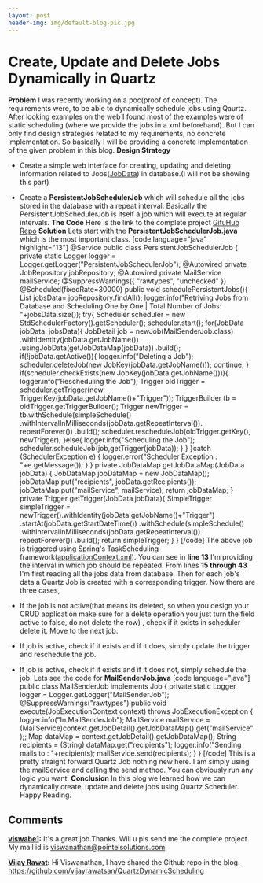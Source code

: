 ```yaml
---
layout: post
header-img: img/default-blog-pic.jpg
---
```


# Create, Update and Delete Jobs Dynamically in Quartz

**Problem** I was recently working on a poc(proof of concept). The requirements were, to be able to dynamically schedule jobs using Qaurtz. After looking examples on the web I found most of the examples were of static scheduling (where we provide the jobs in a xml beforehand). But I can only find design strategies related to my requirements, no concrete implementation. So basically I will be providing a concrete implementation of the given problem in this blog.  **Design Strategy**

  * Create a simple web interface for creating, updating and deleting information related to Jobs([JobData](https://github.com/vijayrawatsan/QuartzDynamicScheduling/blob/master/src/main/java/in/xebia/domain/JobData.java)) in database.(I will not be showing this part)
  * Create a **PersistentJobSchedulerJob** which will schedule all the jobs stored in the database with a repeat interval. Basically the PersistentJobSchedulerJob is itself a job which will execute at regular intervals.
**The Code** Here is the link to the complete project [GituHub Repo](https://github.com/vijayrawatsan/QuartzDynamicScheduling) **Solution** Lets start with the **PersistentJobSchedulerJob.java** which is the most important class. [code language="java" highlight="13"] @Service public class PersistentJobSchedulerJob { private static Logger logger = Logger.getLogger("PersistentJobSchedulerJob"); @Autowired private JobRepository jobRepository; @Autowired private MailService mailService; @SuppressWarnings({ "rawtypes", "unchecked" }) @Scheduled(fixedRate=30000) public void schedulePersistentJobs(){ List<JobData> jobsData= jobRepository.findAll(); logger.info("Retriving Jobs from Database and Scheduling One by One | Total Number of Jobs: "+jobsData.size()); try{ Scheduler scheduler = new StdSchedulerFactory().getScheduler(); scheduler.start(); for(JobData jobData: jobsData){ JobDetail job = newJob(MailSenderJob.class) .withIdentity(jobData.getJobName()) .usingJobData(getJobDataMap(jobData)) .build(); if(!jobData.getActive()){ logger.info("Deleting a Job"); scheduler.deleteJob(new JobKey(jobData.getJobName())); continue; } if(scheduler.checkExists(new JobKey(jobData.getJobName()))){ logger.info("Rescheduling the Job"); Trigger oldTrigger = scheduler.getTrigger(new TriggerKey(jobData.getJobName()+"Trigger")); TriggerBuilder tb = oldTrigger.getTriggerBuilder(); Trigger newTrigger = tb.withSchedule(simpleSchedule() .withIntervalInMilliseconds(jobData.getRepeatInterval()). repeatForever()) .build(); scheduler.rescheduleJob(oldTrigger.getKey(), newTrigger); }else{ logger.info("Scheduling the Job"); scheduler.scheduleJob(job,getTrigger(jobData)); } } }catch (SchedulerException e) { logger.error("Scheduler Exception : "+e.getMessage()); } } private JobDataMap getJobDataMap(JobData jobData) { JobDataMap jobDataMap = new JobDataMap(); jobDataMap.put("recipients", jobData.getRecipients()); jobDataMap.put("mailService", mailService); return jobDataMap; } private Trigger getTrigger(JobData jobData){ SimpleTrigger simpleTrigger = newTrigger().withIdentity(jobData.getJobName()+"Trigger") .startAt(jobData.getStartDateTime()) .withSchedule(simpleSchedule() .withIntervalInMilliseconds(jobData.getRepeatInterval()). repeatForever()) .build(); return simpleTrigger; } } [/code] The above job is triggered using Spring's TaskScheduling framework([applicationContext.xml](https://github.com/vijayrawatsan/QuartzDynamicScheduling/blob/master/src/main/resources/applicationContext.xml)). You can see in **line 13** I'm providing the interval in which job should be repeated. From lines **15 through 43** I'm first reading all the jobs data from database. Then for each job's data a Quartz Job is created with a corresponding trigger. Now there are three cases, 

  * If the job is not active(that means its deleted, so when you design your CRUD application make sure for a delete operation you just turn the field active to false, do not delete the row) , check if it exists in scheduler delete it. Move to the next job.
  * If job is active, check if it exists and if it does, simply update the trigger and reschedule the job.
  * If job is active, check if it exists and if it does not, simply schedule the job.
Lets see the code for **MailSenderJob.java** [code language="java"] public class MailSenderJob implements Job { private static Logger logger = Logger.getLogger("MailSenderJob"); @SuppressWarnings("rawtypes") public void execute(JobExecutionContext context) throws JobExecutionException { logger.info("In MailSenderJob"); MailService mailService = (MailService)context.getJobDetail().getJobDataMap().get("mailService");; Map dataMap = context.getJobDetail().getJobDataMap(); String recipients = (String) dataMap.get("recipients"); logger.info("Sending mails to : "+recipients); mailService.send(recipients); } } [/code] This is a pretty straight forward Quartz Job nothing new here. I am simply using the mailService and calling the send method. You can obviously run any logic you want. **Conclusion** In this blog we learned how we can dynamically create, update and delete jobs using Quartz Scheduler. Happy Reading.

## Comments

**[viswabe1](#9305 "2012-12-14 15:32:26"):** It's a great job.Thanks. Will u pls send me the complete project. My mail id is viswanathan@pointelsolutions.com

**[Vijay Rawat](#9306 "2012-12-17 19:24:49"):** Hi Viswanathan, I have shared the Github repo in the blog. https://github.com/vijayrawatsan/QuartzDynamicScheduling

